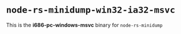 # `node-rs-minidump-win32-ia32-msvc`

This is the **i686-pc-windows-msvc** binary for `node-rs-minidump`
